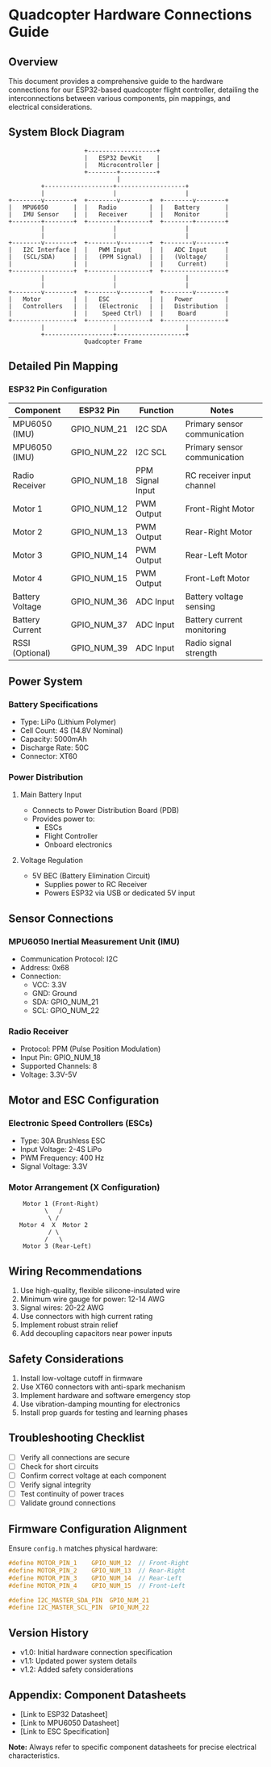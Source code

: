 # Quadcopter Hardware Connections Guide

## Overview
This document provides a comprehensive guide to the hardware connections for our ESP32-based quadcopter flight controller, detailing the interconnections between various components, pin mappings, and electrical considerations.

## System Block Diagram

```
                     +-------------------+
                     |   ESP32 DevKit    |
                     |   Microcontroller |
                     +--------+----------+
                              |
         +-------------------+-------------------+
         |                   |                   |
+--------v--------+  +--------v--------+  +--------v--------+
|   MPU6050       |  |   Radio         |  |   Battery       |
|   IMU Sensor    |  |   Receiver      |  |   Monitor       |
+--------+--------+  +--------+--------+  +--------+--------+
         |                   |                   |
         |                   |                   |
+--------v--------+  +--------v--------+  +--------v--------+
|   I2C Interface |  |   PWM Input     |  |   ADC Input     |
|   (SCL/SDA)     |  |   (PPM Signal)  |  |   (Voltage/     |
|                 |  |                 |  |    Current)     |
+-----------------+  +-----------------+  +-----------------+
         |                   |                   |
         |                   |                   |
+--------v--------+  +--------v--------+  +--------v--------+
|   Motor         |  |   ESC           |  |   Power         |
|   Controllers   |  |   (Electronic   |  |   Distribution  |
|                 |  |    Speed Ctrl)  |  |    Board        |
+-----------------+  +-----------------+  +-----------------+
         |                   |                   |
         +-------------------+-------------------+
                     Quadcopter Frame
```

## Detailed Pin Mapping

### ESP32 Pin Configuration

| Component          | ESP32 Pin   | Function               | Notes                         |
|--------------------|-------------|------------------------|-------------------------------|
| MPU6050 (IMU)      | GPIO_NUM_21 | I2C SDA                | Primary sensor communication  |
| MPU6050 (IMU)      | GPIO_NUM_22 | I2C SCL                | Primary sensor communication  |
| Radio Receiver     | GPIO_NUM_18 | PPM Signal Input       | RC receiver input channel     |
| Motor 1            | GPIO_NUM_12 | PWM Output             | Front-Right Motor             |
| Motor 2            | GPIO_NUM_13 | PWM Output             | Rear-Right Motor              |
| Motor 3            | GPIO_NUM_14 | PWM Output             | Rear-Left Motor               |
| Motor 4            | GPIO_NUM_15 | PWM Output             | Front-Left Motor              |
| Battery Voltage    | GPIO_NUM_36 | ADC Input              | Battery voltage sensing       |
| Battery Current    | GPIO_NUM_37 | ADC Input              | Battery current monitoring    |
| RSSI (Optional)    | GPIO_NUM_39 | ADC Input              | Radio signal strength         |

## Power System

### Battery Specifications
- Type: LiPo (Lithium Polymer)
- Cell Count: 4S (14.8V Nominal)
- Capacity: 5000mAh
- Discharge Rate: 50C
- Connector: XT60

### Power Distribution
1. Main Battery Input
   - Connects to Power Distribution Board (PDB)
   - Provides power to:
     - ESCs
     - Flight Controller
     - Onboard electronics

2. Voltage Regulation
   - 5V BEC (Battery Elimination Circuit)
     - Supplies power to RC Receiver
     - Powers ESP32 via USB or dedicated 5V input

## Sensor Connections

### MPU6050 Inertial Measurement Unit (IMU)
- Communication Protocol: I2C
- Address: 0x68
- Connection:
  - VCC: 3.3V
  - GND: Ground
  - SDA: GPIO_NUM_21
  - SCL: GPIO_NUM_22

### Radio Receiver
- Protocol: PPM (Pulse Position Modulation)
- Input Pin: GPIO_NUM_18
- Supported Channels: 8
- Voltage: 3.3V-5V

## Motor and ESC Configuration

### Electronic Speed Controllers (ESCs)
- Type: 30A Brushless ESC
- Input Voltage: 2-4S LiPo
- PWM Frequency: 400 Hz
- Signal Voltage: 3.3V

### Motor Arrangement (X Configuration)
```
    Motor 1 (Front-Right)
          \   /
           \ /
   Motor 4  X  Motor 2
           / \
          /   \
    Motor 3 (Rear-Left)
```

## Wiring Recommendations

1. Use high-quality, flexible silicone-insulated wire
2. Minimum wire gauge for power: 12-14 AWG
3. Signal wires: 20-22 AWG
4. Use connectors with high current rating
5. Implement robust strain relief
6. Add decoupling capacitors near power inputs

## Safety Considerations

1. Install low-voltage cutoff in firmware
2. Use XT60 connectors with anti-spark mechanism
3. Implement hardware and software emergency stop
4. Use vibration-damping mounting for electronics
5. Install prop guards for testing and learning phases

## Troubleshooting Checklist

- [ ] Verify all connections are secure
- [ ] Check for short circuits
- [ ] Confirm correct voltage at each component
- [ ] Verify signal integrity
- [ ] Test continuity of power traces
- [ ] Validate ground connections

## Firmware Configuration Alignment

Ensure `config.h` matches physical hardware:
```c
#define MOTOR_PIN_1    GPIO_NUM_12  // Front-Right
#define MOTOR_PIN_2    GPIO_NUM_13  // Rear-Right
#define MOTOR_PIN_3    GPIO_NUM_14  // Rear-Left
#define MOTOR_PIN_4    GPIO_NUM_15  // Front-Left

#define I2C_MASTER_SDA_PIN  GPIO_NUM_21
#define I2C_MASTER_SCL_PIN  GPIO_NUM_22
```

## Version History
- v1.0: Initial hardware connection specification
- v1.1: Updated power system details
- v1.2: Added safety considerations

## Appendix: Component Datasheets
- [Link to ESP32 Datasheet]
- [Link to MPU6050 Datasheet]
- [Link to ESC Specification]

**Note:** Always refer to specific component datasheets for precise electrical characteristics.